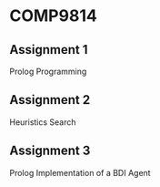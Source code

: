 # COMP9814

## Assignment 1
Prolog Programming

## Assignment 2
Heuristics Search

## Assignment 3
Prolog Implementation of a BDI Agent
